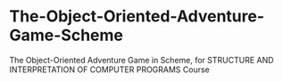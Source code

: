# The-Object-Oriented-Adventure-Game-Scheme
The Object-Oriented Adventure Game in Scheme, for STRUCTURE AND INTERPRETATION OF COMPUTER PROGRAMS Course
